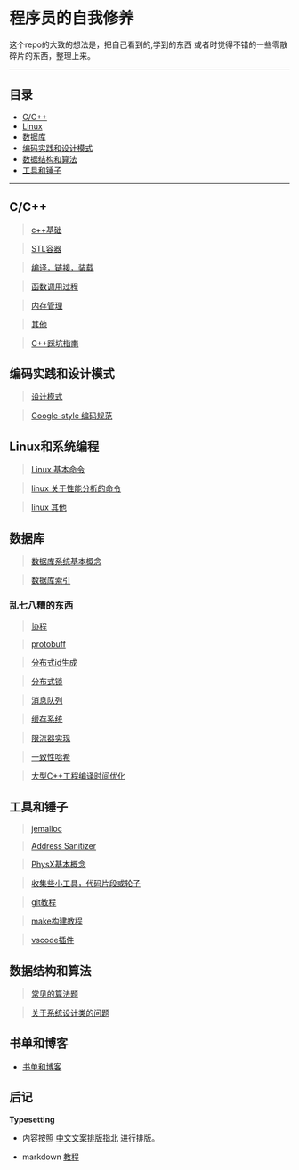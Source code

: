 # 程序员的自我修养

这个repo的大致的想法是，把自己看到的,学到的东西 或者时觉得不错的一些零散碎片的东西，整理上来。

-----

## 目录

* [C/C++](#C/C++)
* [Linux](#Linux和系统编程)
* [数据库](#数据库)
* [编码实践和设计模式](#编码实践和设计模式)
* [数据结构和算法](#数据结构和算法)
* [工具和锤子](#工具和锤子)

---

## C/C++

> [c++基础](./note/c++学习.md)

> [STL容器](./note/c++STL.md)

> [编译，链接，装载](./note/编译,链接与装载.md)

> [函数调用过程](./note/函数调用过程.md)

> [内存管理](./note/c++内存管理.md)

> [其他](./note/c++.md)

> [C++踩坑指南](https://www.jianshu.com/p/b67222570785)

## 编码实践和设计模式

> [设计模式](./note/设计模式.md)

> [Google-style 编码规范](https://zh-google-styleguide.readthedocs.io/en/latest/contents/)

## Linux和系统编程

> [Linux 基本命令](./note/linux命令.md)

> [linux 关于性能分析的命令](./note/linux命令_linux性能分析和优化.md)

> [linux 其他](./note/linux命令整理.md)

## 数据库

>[数据库系统基本概念](./note/数据库.md)

>[数据库索引](./note/数据库-索引.md)

### 乱七八糟的东西 

> [协程](https://www.jianshu.com/p/c4de909fee75)

> [protobuff](https://www.jianshu.com/p/131f0bf218ef)

> [分布式id生成](./note/分布式id生成.md)

> [分布式锁](./note/分布式锁.md)

> [消息队列](./note/%E6%B6%88%E6%81%AF%E9%98%9F%E5%88%97.md)

> [缓存系统](https://www.jianshu.com/p/057da7850c93)

> [限流器实现](./note/limiter.md)

> [一致性哈希](./note/%E4%B8%80%E8%87%B4%E6%80%A7%E5%93%88%E5%B8%8C.md)

> [大型C++工程编译时间优化](./note/C++编译耗时优化.md)

## 工具和锤子

> [jemalloc](./note/jemalloc.md)

> [Address Sanitizer](./note/asan.md)

> [PhysX基本概念](./note/PhysX.md)

> [收集些小工具，代码片段或轮子](./note/%E6%94%B6%E9%9B%86%E8%A7%81%E5%88%B0%E8%BF%87%E7%9A%84%E4%B8%80%E4%BA%9B%E5%B7%A5%E5%85%B7%E5%92%8C%E8%BD%AE%E5%AD%90.md)

> [git教程](https://github.com/zhaozhengcoder/CoderNoteBook/blob/master/note/git%E6%95%99%E7%A8%8B.md)

> [make构建教程](https://github.com/zhaozhengcoder/CoderNoteBook/blob/master/note/linux%E5%91%BD%E4%BB%A4_make%E6%95%99%E7%A8%8B.md)

> [vscode插件](https://github.com/zhaozhengcoder/CoderNoteBook/blob/master/note/vscode%E5%86%99c%2B%2B%E6%8F%92%E4%BB%B6%E4%BB%A5%E5%8F%8A%E9%85%8D%E7%BD%AE.md)

## 数据结构和算法

>[常见的算法题](https://github.com/zhaozhengcoder/Algorithm)

>[关于系统设计类的问题](https://github.com/donnemartin/system-design-primer/blob/master/README-zh-Hans.md)


## 书单和博客

* [书单和博客](./note/书单和博客.md)

## 后记

**Typesetting**

- 内容按照 [中文文案排版指北](https://mazhuang.org/wiki/chinese-copywriting-guidelines/) 进行排版。

- markdown  [教程](http://xianbai.me/learn-md/index.html)
